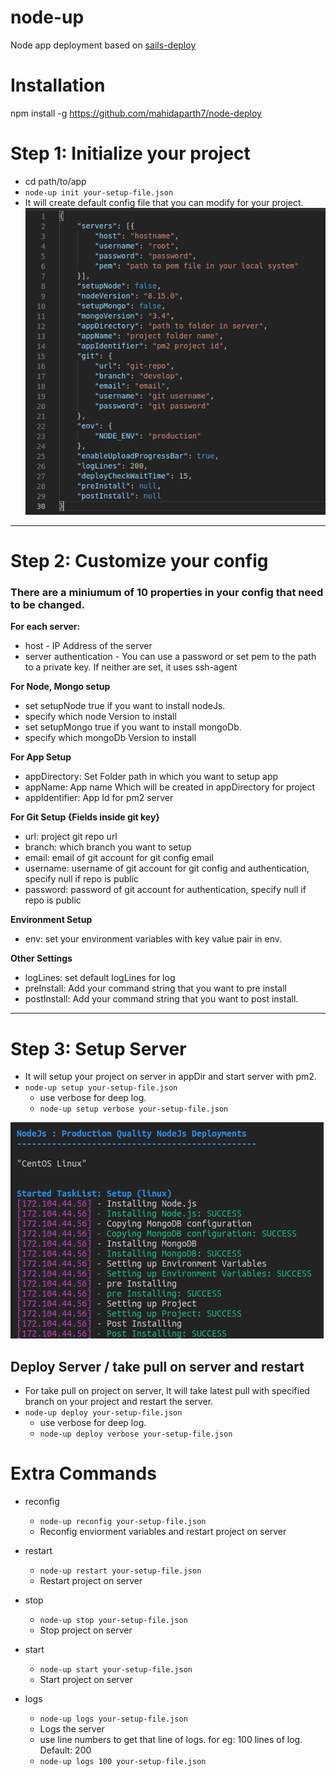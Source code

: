 # node-up
Node app deployment based on [sails-deploy](https://github.com/fuloptibi/sails-deploy)

# Installation
npm install -g https://github.com/mahidaparth7/node-deploy

# Step 1: Initialize your project
- cd path/to/app
- `node-up init your-setup-file.json`
- It will create default config file that you can modify for your project.
![Example Json](https://github.com/mahidaparth7/node-deploy/blob/master/screenshots/example-json.png)
----------------

# Step 2: Customize your config
### There are a miniumum of 10 properties in your config that need to be changed.

**For each server:**
- host - IP Address of the server
- server authentication - You can use a password or set pem to the path to a private key. If neither are set, it uses ssh-agent

**For Node, Mongo setup**
- set setupNode true if you want to install nodeJs.
- specify which node Version to install
- set setupMongo true if you want to install mongoDb.
- specify which mongoDb Version to install

**For App Setup**
- appDirectory: Set Folder path in which you want to setup app
- appName: App name Which will be created in appDirectory for project
- appIdentifier: App Id for pm2 server

**For Git Setup {Fields inside git key}**
- url: project git repo url
- branch: which branch you want to setup
- email: email of git account for git config email
- username: username of git account for git config and authentication, specify null if repo is public
- password: password of git account for authentication, specify null if repo is public

**Environment Setup**
- env: set your environment variables with key value pair in env.

**Other Settings**
- logLines: set default logLines for log
- preInstall: Add your command string that you want to pre install
- postInstall: Add your command string that you want to post install.

-----------------------------------

# Step 3: Setup Server
- It will setup your project on server in appDir and start server with pm2.
- `node-up setup your-setup-file.json`
  - use verbose for deep log.
  - `node-up setup verbose your-setup-file.json`

![Server Setup](https://github.com/mahidaparth7/node-deploy/blob/master/screenshots/node-up.png)

## Deploy Server / take pull on server and restart
- For take pull on project on server, It will take latest pull with specified branch on your project and restart the server.
- `node-up deploy your-setup-file.json`
  - use verbose for deep log.
  - `node-up deploy verbose your-setup-file.json`

# Extra Commands

- reconfig
  - `node-up reconfig your-setup-file.json`
  - Reconfig enviorment variables and restart project on server

- restart
  - `node-up restart your-setup-file.json`
  - Restart project on server

- stop
  - `node-up stop your-setup-file.json`
  - Stop project on server

- start
  - `node-up start your-setup-file.json`
  - Start project on server

- logs
  - `node-up logs your-setup-file.json`
  - Logs the server
  - use line numbers to get that line of logs. for eg: 100 lines of log. Default: 200
  - `node-up logs 100 your-setup-file.json`
